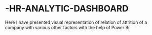 # -HR-ANALYTIC-DASHBOARD
Here I have presented  visual representation of relation of  attrition of a company  with various other factors with the help of Power Bi
